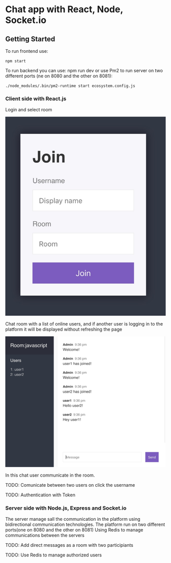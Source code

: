 # Chat app with React, Node, Socket.io



## Getting Started

To run frontend use: 
```
npm start
```
To run backend you can use: npm run dev
or 
use Pm2 to run server on two different ports (ne on 8080 and the other on 8081): 
```
./node_modules/.bin/pm2-runtime start ecosystem.config.js
```

### Client side with React.js

Login and select room


![alt text](https://github.com/konolga/Chat/blob/master/public/img/ChatApp1.jpg)

Chat room with a list of online users, and if another user is logging in to the platform it will be displayed without refreshing the page


![alt text](https://github.com/konolga/Chat/blob/master/public/img/ChatApp2.jpg)

In this chat user communicate in the room.


TODO: Comunicate between two users on click the username

TODO: Authentication with Token

### Server side with Node.js, Express and Socket.io

The server manage sall the communication in the platform using bidirectional communication technologies.
The platform run on two different ports(one on 8080 and the other on 8081)
Using Redis to manage communications between the servers


TODO: Add direct messages as a room with two participiants

TODO: Use Redis to manage authorized users

